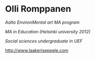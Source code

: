 # Olli Romppanen

*Aalto EnvironMental art MA program*

*MA in Education (Helsinki university 2012)*

*Social sciences undergraduate in UEF*

http://www.laakeriseppele.com

